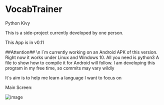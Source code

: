 # VocabTrainer
Python Kivy 

This is a side-project currently developed by one person.

This App is in v0.11

##Attention## \n
I´m currently working on an Android APK of this version. Right now it works under Linux and Windows 10. All you need is python3
A file to show how to compile it for Android will follow.
I am developing this program in my free time, so commits may vary wildly



It`s aim is to help me learn a language I want to focus on



Main Screen:

![image](https://user-images.githubusercontent.com/53760283/120906979-08b16100-c65e-11eb-867e-95ed1f8ae93a.png)














